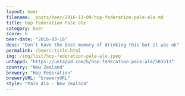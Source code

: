 ```yaml
---
layout: beer
filename: _posts/beer/2016-11-09-hop-federation-pale-ale.md
title: Hop Federation Pale ale
category: beer
score: 6
beer-date: "2016-03-16"
desc: "Don’t have the best memory of drinking this but it was ok"
permalink: /beer/:title.html
img: /img/list/hop-federation-pale-ale.jpeg
untappd: "https://untappd.com/b/hop-federation-pale-ale/503513"
country: "New Zealand"
brewery: "Hop Federation"
breweryURL: "breweryURL"
style: "Pale Ale - New Zealand"
---
```


